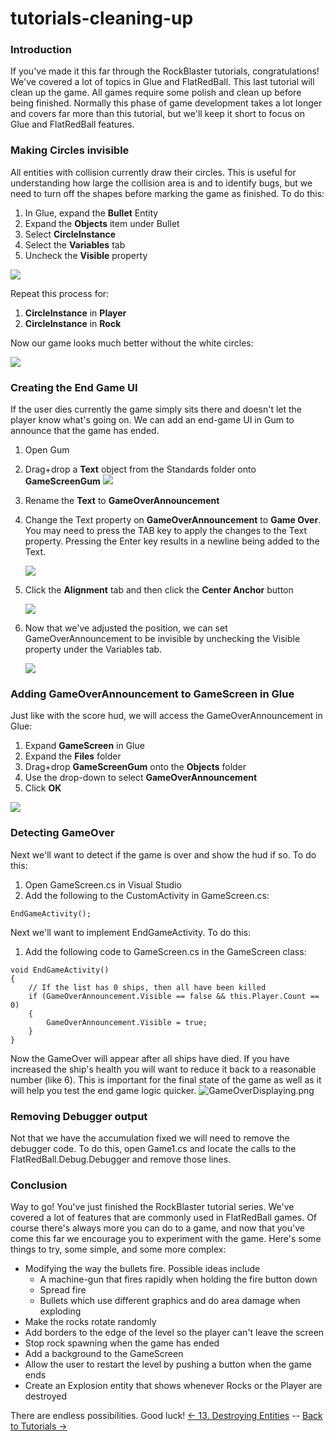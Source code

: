 # tutorials-cleaning-up

### Introduction

If you've made it this far through the RockBlaster tutorials, congratulations! We've covered a lot of topics in Glue and FlatRedBall. This last tutorial will clean up the game. All games require some polish and clean up before being finished. Normally this phase of game development takes a lot longer and covers far more than this tutorial, but we'll keep it short to focus on Glue and FlatRedBall features.

### Making Circles invisible

All entities with collision currently draw their circles. This is useful for understanding how large the collision area is and to identify bugs, but we need to turn off the shapes before marking the game as finished. To do this:

1. In Glue, expand the **Bullet** Entity
2. Expand the **Objects** item under Bullet
3. Select **CircleInstance**
4. Select the **Variables** tab
5. Uncheck the **Visible** property

![](../../media/2021-03-img\_604e24ad82366.png)

Repeat this process for:

1. **CircleInstance** in **Player**
2. **CircleInstance** in **Rock**

Now our game looks much better without the white circles:

![](../../media/2021-03-img\_604e2525536e5.png)

### Creating the End Game UI

If the user dies currently the game simply sits there and doesn't let the player know what's going on. We can add an end-game UI in Gum to announce that the game has ended.

1. Open Gum
2. Drag+drop a **Text** object from the Standards folder onto **GameScreenGum** [![](../../media/2016-01-2021\_March\_14\_093302.gif)](../../media/2016-01-2021\_March\_14\_093302.gif)
3. Rename the **Text** to **GameOverAnnouncement**
4.  Change the Text property on **GameOverAnnouncement** to **Game Over**. You may need to press the TAB key to apply the changes to the Text property. Pressing the Enter key results in a newline being added to the Text.

    ![](../../media/2021-03-img\_604e2624d45ef.png)
5.  Click the **Alignment** tab and then click the **Center Anchor** button

    ![](../../media/2021-03-img\_604e26746797a.png)
6.  Now that we've adjusted the position, we can set GameOverAnnouncement to be invisible by unchecking the Visible property under the Variables tab.

    ![](../../media/2021-03-img\_604e26f283407.png)

### Adding GameOverAnnouncement to GameScreen in Glue

Just like with the score hud, we will access the GameOverAnnouncement in Glue:

1. Expand **GameScreen** in Glue
2. Expand the **Files** folder
3. Drag+drop **GameScreenGum** onto the **Objects** folder
4. Use the drop-down to select **GameOverAnnouncement**
5. Click **OK**

[![](../../media/2016-01-2021\_March\_14\_090510.gif)](../../media/2016-01-2021\_March\_14\_090510.gif)

### Detecting GameOver

Next we'll want to detect if the game is over and show the hud if so. To do this:

1. Open GameScreen.cs in Visual Studio
2. Add the following to the CustomActivity in GameScreen.cs:

&#x20;

```
EndGameActivity();
```

Next we'll want to implement EndGameActivity. To do this:

1. Add the following code to GameScreen.cs in the GameScreen class:

&#x20;

```
void EndGameActivity()
{
    // If the list has 0 ships, then all have been killed
    if (GameOverAnnouncement.Visible == false && this.Player.Count == 0)
    {
        GameOverAnnouncement.Visible = true;
    }
}
```

Now the GameOver will appear after all ships have died. If you have increased the ship's health you will want to reduce it back to a reasonable number (like 6). This is important for the final state of the game as well as it will help you test the end game logic quicker. ![GameOverDisplaying.png](../../media/migrated\_media-GameOverDisplaying.png)

### Removing Debugger output

Not that we have the accumulation fixed we will need to remove the debugger code. To do this, open Game1.cs and locate the calls to the FlatRedBall.Debug.Debugger and remove those lines.

### Conclusion

Way to go! You've just finished the RockBlaster tutorial series. We've covered a lot of features that are commonly used in FlatRedBall games. Of course there's always more you can do to a game, and now that you've come this far we encourage you to experiment with the game. Here's some things to try, some simple, and some more complex:

* Modifying the way the bullets fire. Possible ideas include
  * A machine-gun that fires rapidly when holding the fire button down
  * Spread fire
  * Bullets which use different graphics and do area damage when exploding
* Make the rocks rotate randomly
* Add borders to the edge of the level so the player can't leave the screen
* Stop rock spawning when the game has ended
* Add a background to the GameScreen
* Allow the user to restart the level by pushing a button when the game ends
* Create an Explosion entity that shows whenever Rocks or the Player are destroyed

There are endless possibilities. Good luck! [<- 13. Destroying Entities](tutorials-destroying-entities.md) -- [Back to Tutorials ->](../../documentation/tutorials.md)
